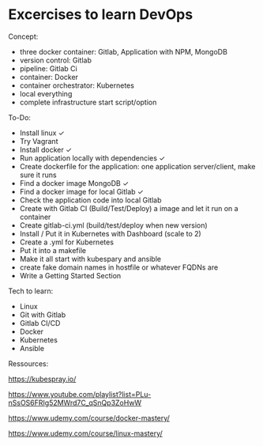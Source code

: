 # Excercises to learn DevOps

Concept:
- three docker container: Gitlab, Application with NPM, MongoDB
- version control: Gitlab
- pipeline: Gitlab Ci
- container: Docker
- container orchestrator: Kubernetes
- local everything
- complete infrastructure start script/option

To-Do:
- Install linux ✓
- Try Vagrant
- Install docker ✓  
- Run application locally with dependencies ✓
- Create dockerfile for the application: one application server/client, make sure it runs
- Find a docker image MongoDB ✓
- Find a docker image for local Gitlab ✓
- Check the application code into local Gitlab
- Create with Gitlab CI (Build/Test/Deploy) a image and let it run on a container
- Create gitlab-ci.yml (build/test/deploy when new version) 
- Install / Put it in Kubernetes with Dashboard (scale to 2) 
- Create a .yml for Kubernetes
- Put it into a makefile 
- Make it all start with kubespary and ansible
- create fake domain names in hostfile or whatever FQDNs are
- Write a Getting Started Section

Tech to learn:
- Linux
- Git with Gitlab 
- Gitlab CI/CD
- Docker
- Kubernetes
- Ansible

Ressources:

https://kubespray.io/

https://www.youtube.com/playlist?list=PLu-nSsOS6FRIg52MWrd7C_qSnQp3ZoHwW

https://www.udemy.com/course/docker-mastery/

https://www.udemy.com/course/linux-mastery/

